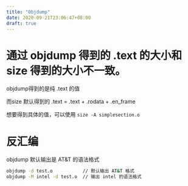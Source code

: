 ```yaml
---
title: "Objdump"
date: 2020-09-21T23:06:47+08:00
draft: true
---
```


# 通过 objdump 得到的 .text 的大小和size 得到的大小不一致。

objdump得到的是纯 .text 的值

而size 默认得到的 .text = .text + .rodata + .en_frame  

想要得到具体的值，可以使用
`size -A simplesection.o`

# 反汇编
objdump 默认输出是 AT&T 的语法格式

```sh
objdump -d test.o           // 默认输出 AT&T 格式
objdump -M intel -d test.o  // 输出 intel 的语法格式
```

